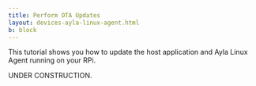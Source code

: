 ```yaml
---
title: Perform OTA Updates
layout: devices-ayla-linux-agent.html
b: block
---
```


This tutorial shows you how to update the host application and Ayla Linux Agent running on your RPi.

UNDER CONSTRUCTION.